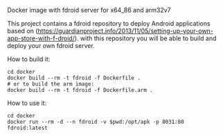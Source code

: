 Docker image with fdroid server for x64_86 and arm32v7

This project contains a fdroid repository to deploy Android applications based on (https://guardianproject.info/2013/11/05/setting-up-your-own-app-store-with-f-droid/).
with this repository you will be able to build and deploy your own fdroid server.


How to build it:
```
cd docker
docker build --rm -t fdroid -f Dockerfile .
# or to build the arm image:
docker build --rm -t fdroid -f Dockerfile.arm .

```

How to use it:
```
cd docker
docker run --rm -d --n fdroid -v $pwd:/opt/apk -p 8031:80 fdroid:latest

```
